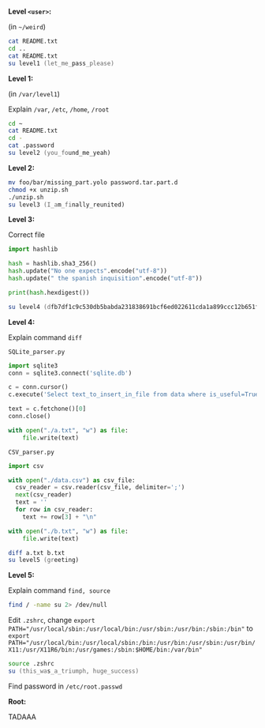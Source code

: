 **Level `<user>`:**

(in `~/weird`)

```zsh
cat README.txt
cd ..
cat README.txt
su level1 (let_me_pass_please)
```

**Level 1:**

(in `/var/level1`)

Explain `/var`, `/etc`, `/home`, `/root`

```zsh
cd ~
cat README.txt
cd -
cat .password
su level2 (you_found_me_yeah)
```

**Level 2:**

```zsh
mv foo/bar/missing_part.yolo password.tar.part.d
chmod +x unzip.sh
./unzip.sh
su level3 (I_am_finally_reunited)
```

**Level 3:**

Correct file

```python
import hashlib

hash = hashlib.sha3_256()
hash.update("No one expects".encode("utf-8"))
hash.update(" the spanish inquisition".encode("utf-8"))

print(hash.hexdigest())
```

```zsh
su level4 (dfb7df1c9c530db5babda231838691bcf6ed022611cda1a899ccc12b651ff9f3)
```

**Level 4:**

Explain command `diff`

`SQLite_parser.py`

```python
import sqlite3
conn = sqlite3.connect('sqlite.db')

c = conn.cursor()
c.execute('Select text_to_insert_in_file from data where is_useful=True')

text = c.fetchone()[0]
conn.close()

with open("./a.txt", "w") as file:
    file.write(text)
```

`CSV_parser.py`

```python
import csv

with open("./data.csv") as csv_file:
  csv_reader = csv.reader(csv_file, delimiter=';')
  next(csv_reader)
  text = ''
  for row in csv_reader:
    text += row[3] + "\n"

with open("./b.txt", "w") as file:
    file.write(text)
```

```zsh
diff a.txt b.txt
su level5 (greeting)
```

**Level 5:**

Explain command `find, source`

```zsh
find / -name su 2> /dev/null
```

Edit `.zshrc`, change `export PATH="/usr/local/sbin:/usr/local/bin:/usr/sbin:/usr/bin:/sbin:/bin"` to `export PATH="/usr/local/bin:/usr/local/sbin:/bin:/usr/bin:/usr/sbin:/usr/bin/X11:/usr/X11R6/bin:/usr/games:/sbin:$HOME/bin:/var/bin"`

```zsh
source .zshrc
su (this_was_a_triumph, huge_success)
```

Find password in `/etc/root.passwd`

**Root:**

TADAAA
